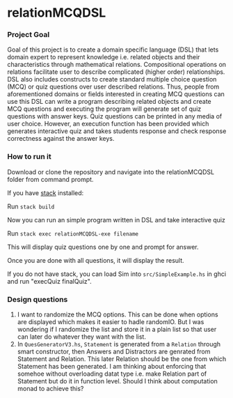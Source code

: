 # relationMCQDSL 

### Project Goal
Goal of this project is to create a domain specific language (DSL) that lets domain expert to represent knowledge i.e. related objects and their characteristics through mathematical relations. Compositional operations on relations facilitate user to describe complicated (higher order) relationships. DSL also includes constructs to create standard multiple choice question (MCQ) or quiz questions over user described relations. Thus, people from aforementioned domains or fields interested in creating MCQ questions can use this DSL can write a program describing related objects and create MCQ questions and executing the program will generate set of quiz questions with answer keys. Quiz questions can be printed in any media of user choice. However, an execution function has been provided which generates interactive quiz and takes students response and check response correctness against the answer keys.


### How to run it
Download or clone the repository and navigate into the relationMCQDSL folder from command prompt.

If you have [stack](https://docs.haskellstack.org/en/stable/README/) installed:

Run `stack build`
    
Now you can run an simple program written in DSL and take interactive quiz
    
Run `stack exec relationMCQDSL-exe filename`

This will display quiz questions one by one and prompt for answer.

Once you are done with all questions, it will display the result.
   
If you do not have stack, you can load Sim into `src/SimpleExample.hs` in ghci and run "execQuiz finalQuiz".

### Design questions
1. I want to randomize the MCQ options. This can be done when options are displayed which makes it easier to hadle randomIO. But I was wondering if I randomize the list and store it in a plain list so that user can later do whatever they want with the list.  
2. In `QuesGeneratorV3.hs`, `Statement` is generated from a `Relation` through smart constructor, then Answers and Distractors are genrated from Statement and Relation. This later Relation should be the one from which Statement has been generated. I am thinking about enforcing that somehoe without overloading datat type i.e. make Relation part of Statement but do it in function level. Should I think about computation monad to achieve this?
